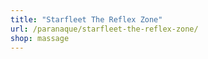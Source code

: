 ```yaml
---
title: "Starfleet The Reflex Zone"
url: /paranaque/starfleet-the-reflex-zone/
shop: massage
---
```

